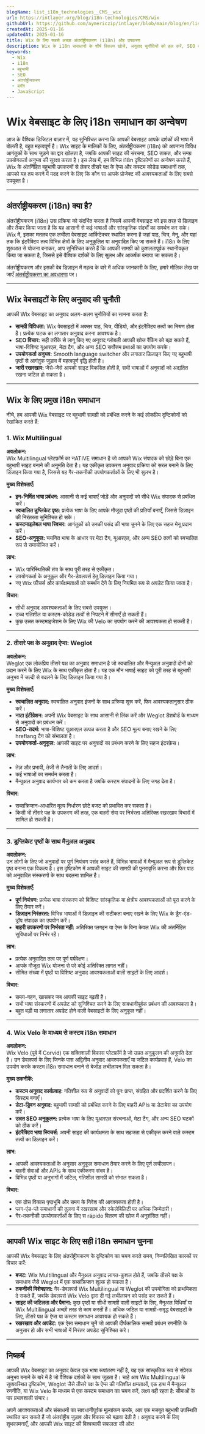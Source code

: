 ```yaml
---
blogName: list_i18n_technologies__CMS__wix
url: https://intlayer.org/blog/i18n-technologies/CMS/wix
githubUrl: https://github.com/aymericzip/intlayer/blob/main/blog/en/list_i18n_technologies/CMS/wix.md
createdAt: 2025-01-16
updatedAt: 2025-01-16
title: Wix के लिए सबसे अच्छा अंतर्राष्ट्रीयकरण (i18n) और उपकरण
description: Wix के i18n समाधानों के शीर्ष विकल्प खोजें, अनुवाद चुनौतियों को हल करें, SEO बढ़ाएं और एक वैश्विक वेब अनुभव प्रदान करें.
keywords:
  - Wix
  - i18n
  - बहुभाषी
  - SEO
  - अंतर्राष्ट्रीयकरण
  - ब्लॉग
  - JavaScript
---
```


# Wix वेबसाइट के लिए i18n समाधान का अन्वेषण

आज के वैश्विक डिजिटल बाज़ार में, यह सुनिश्चित करना कि आपकी वेबसाइट आपके दर्शकों की भाषा में बोलती है, बहुत महत्वपूर्ण है। Wix साइट के मालिकों के लिए, अंतर्राष्ट्रीयकरण (i18n) को अपनाना विविध आगंतुकों के साथ जुड़ने का द्वार खोलता है, जबकि आपकी साइट की संरचना, SEO ताकत, और समग्र उपयोगकर्ता अनुभव की सुरक्षा करता है। इस लेख में, हम विभिन्न i18n दृष्टिकोणों का अन्वेषण करते हैं, Wix के अंतर्निहित बहुभाषी उपकरणों से लेकर तीसरे पक्ष के ऐप्स और कस्टम कोडेड समाधानों तक, आपको यह तय करने में मदद करने के लिए कि कौन सा आपके प्रोजेक्ट की आवश्यकताओं के लिए सबसे उपयुक्त है।

---

## अंतर्राष्ट्रीयकरण (i18n) क्या है?

अंतर्राष्ट्रीयकरण (i18n) उस प्रक्रिया को संदर्भित करता है जिसमें आपकी वेबसाइट को इस तरह से डिज़ाइन और तैयार किया जाता है कि यह आसानी से कई भाषाओं और सांस्कृतिक संदर्भों का समर्थन कर सके। Wix में, इसका मतलब एक लचीला वेबसाइट आर्किटेक्चर स्थापित करना है जहां पाठ, चित्र, मेनू, और यहां तक कि इंटरैक्टिव तत्व विभिन्न क्षेत्रों के लिए अनुकूलित या अनुवादित किए जा सकते हैं। i18n के लिए शुरुआत से योजना बनाकर, आप सुनिश्चित करते हैं कि आपकी सामग्री को कुशलतापूर्वक स्थानीयकृत किया जा सकता है, जिससे इसे वैश्विक दर्शकों के लिए सुलभ और आकर्षक बनाया जा सकता है।

अंतर्राष्ट्रीयकरण और इसकी वेब डिज़ाइन में महत्व के बारे में अधिक जानकारी के लिए, हमारे मौलिक लेख पर जाएँ [अंतर्राष्ट्रीयकरण का अवधारणा](https://github.com/aymericzip/intlayer/blob/main/docs/hi/अंतर्राष्ट्रीयकरण.md) पर।

---

## Wix वेबसाइटों के लिए अनुवाद की चुनौती

आपकी Wix वेबसाइट का अनुवाद अलग-अलग चुनौतियों का सामना करता है:

- **सामग्री विविधता:** Wix वेबसाइटों में अक्सर पाठ, चित्र, वीडियो, और इंटरैक्टिव तत्वों का मिश्रण होता है। प्रत्येक घटक का लगातार अनुवाद करना आवश्यक है।
- **SEO विचार:** सही तरीके से लागू किए गए अनुवाद ग्लोबली आपकी खोज रैंकिंग को बढ़ा सकते हैं, भाषा-विशिष्ट यूआरएल, मेटा टैग, और अन्य SEO सर्वोत्तम प्रथाओं का उपयोग करके।
- **उपयोगकर्ता अनुभव:** Smooth language switcher और लगातार डिज़ाइन किए गए बहुभाषी पृष्ठों से आगंतुक जुड़ाव में महत्वपूर्ण वृद्धि होती है।
- **जारी रखरखाव:** जैसे-जैसे आपकी साइट विकसित होती है, सभी भाषाओं में अनुवादों को अद्यतित रखना जटिल हो सकता है।

---

## Wix के लिए प्रमुख i18n समाधान

नीचे, हम आपकी Wix वेबसाइट पर बहुभाषी सामग्री को प्रबंधित करने के कई लोकप्रिय दृष्टिकोणों को रेखांकित करते हैं:

### 1. Wix Multilingual

**अवलोकन:**  
Wix Multilingual प्लेटफ़ॉर्म का नATIVE समाधान है जो आपको Wix संपादक को छोड़े बिना एक बहुभाषी साइट बनाने की अनुमति देता है। यह एकीकृत उपकरण अनुवाद प्रक्रिया को सरल बनाने के लिए डिज़ाइन किया गया है, जिससे यह गैर-तकनीकी उपयोगकर्ताओं के लिए भी सुलभ है।

**मुख्य विशेषताएँ:**

- **इन-निर्मित भाषा प्रबंधन:** आसानी से कई भाषाएँ जोड़ें और अनुवादों को सीधे Wix संपादक से प्रबंधित करें।
- **स्वचालित डुप्लिकेट पृष्ठ:** प्रत्येक भाषा के लिए आपके मौजूदा पृष्ठों की प्रतियाँ बनाएँ, जिससे डिज़ाइन की निरंतरता सुनिश्चित हो सके।
- **कस्टमाइज़ेबल भाषा स्विचर:** आगंतुकों को उनकी पसंद की भाषा चुनने के लिए एक सहज मेनू प्रदान करें।
- **SEO-अनुकूल:** चयनित भाषा के आधार पर मेटा टैग, यूआरएल, और अन्य SEO तत्वों को स्वचालित रूप से समायोजित करें।

**लाभ:**

- Wix पारिस्थितिकी तंत्र के साथ पूरी तरह से एकीकृत।
- उपयोगकर्ता के अनुकूल और गैर-डेवलपर्स हेतु डिज़ाइन किया गया।
- नए Wix फीचर्स और कार्यक्षमताओं को समर्थन देने के लिए नियमित रूप से अपडेट किया जाता है।

**विचार:**

- सीधी अनुवाद आवश्यकताओं के लिए सबसे उपयुक्त।
- उच्च गतिशील या कस्टम-कोडेड तत्वों से निपटने में सीमाएँ हो सकती हैं।
- कुछ उन्नत कस्टमाइजेशन के लिए Wix की Velo का उपयोग करने की आवश्यकता हो सकती है।

---

### 2. तीसरे पक्ष के अनुवाद ऐप्स: Weglot

**अवलोकन:**  
Weglot एक लोकप्रिय तीसरे पक्ष का अनुवाद समाधान है जो स्वचालित और मैन्युअल अनुवादों दोनों को प्रदान करने के लिए Wix के साथ एकीकृत होता है। यह एक मौन भाषाई साइट को पूरी तरह से बहुभाषी अनुभव में जल्दी से बदलने के लिए डिज़ाइन किया गया है।

**मुख्य विशेषताएँ:**

- **स्वचालित अनुवाद:** स्वचालित अनुवाद इंजनों के साथ प्रक्रिया शुरू करें, फिर आवश्यकतानुसार ठीक करें।
- **नाटा इंटीग्रेशन:** अपनी Wix वेबसाइट के साथ आसानी से लिंक करें और Weglot डैशबोर्ड के माध्यम से अनुवादों का प्रबंधन करें।
- **SEO-तदर्थ:** भाषा-विशिष्ट यूआरएल उत्पन्न करता है और SEO मूल्य बनाए रखने के लिए hreflang टैग को संभालता है।
- **उपयोगकर्ता-अनुकूल:** आपकी साइट पर अनुवादों का प्रबंधन करने के लिए सहज इंटरफ़ेस।

**लाभ:**

- तेज़ और प्रभावी, तेजी से तैनाती के लिए आदर्श।
- कई भाषाओं का समर्थन करता है।
- मैन्युअल अनुवाद कार्यभार को कम करता है जबकि कस्टम संपादनों के लिए जगह देता है।

**विचार:**

- सब्सक्रिप्शन-आधारित मूल्य निर्धारण छोटे बजट को प्रभावित कर सकता है।
- किसी भी तीसरे पक्ष के उपकरण की तरह, एक बाहरी सेवा पर निर्भरता अतिरिक्त रखरखाव विचारों में शामिल हो सकती है।

---

### 3. डुप्लिकेट पृष्ठों के साथ मैनुअल अनुवाद

**अवलोकन:**  
उन लोगों के लिए जो अनुवादों पर पूर्ण नियंत्रण पसंद करते हैं, विभिन्न भाषाओं में मैन्युअल रूप से डुप्लिकेट पृष्ठ बनाना एक विकल्प है। इस दृष्टिकोण में आपकी साइट की सामग्री की पुनरावृत्ति करना और फिर पाठ को अनुवादित संस्करणों के साथ बदलना शामिल है।

**मुख्य विशेषताएँ:**

- **पूर्ण नियंत्रण:** प्रत्येक भाषा संस्करण को विशिष्ट सांस्कृतिक या क्षेत्रीय आवश्यकताओं को पूरा करने के लिए तैयार करें।
- **डिज़ाइन निरंतरता:** विभिन्न भाषाओं में डिज़ाइन की सटीकता बनाए रखने के लिए Wix के ड्रैग-एंड-ड्रॉप संपादक का उपयोग करें।
- **बाहरी उपकरणों पर निर्भरता नहीं:** अतिरिक्त प्लगइन या ऐप्स के बिना केवल Wix की अंतर्निहित सुविधाओं पर निर्भर रहें।

**लाभ:**

- प्रत्येक अनुवादित तत्व पर पूर्ण पर्यवेक्षण।
- आपके मौजूदा Wix योजना से परे कोई अतिरिक्त लागत नहीं।
- सीमित संख्या में पृष्ठों या विशिष्ट अनुवाद आवश्यकताओं वाली साइटों के लिए आदर्श।

**विचार:**

- समय-गहन, खासकर जब आपकी साइट बढ़ती है।
- सभी भाषा संस्करणों में अपडेट को सुनिश्चित करने के लिए सावधानीपूर्वक प्रबंधन की आवश्यकता है।
- बहुत बड़ी या लगातार अपडेट होने वाली वेबसाइटों के लिए अनुकूल नहीं।

---

### 4. Wix Velo के माध्यम से कस्टम i18n समाधान

**अवलोकन:**  
Wix Velo (पूर्व में Corvid) एक शक्तिशाली विकास प्लेटफ़ॉर्म है जो उन्नत अनुकूलन की अनुमति देता है। उन डेवलपर्स के लिए जिनके पास अद्वितीय अनुवाद आवश्यकताएँ या जटिल कार्यप्रवाह हैं, Velo का उपयोग करके कस्टम i18n समाधान बनाने से बेजोड़ लचीलापन मिल सकता है।

**मुख्य तकनीकें:**

- **कस्टम अनुवाद कार्यप्रवाह:** गतिशील रूप से अनुवादों को पुनः प्राप्त, संग्रहित और प्रदर्शित करने के लिए सिस्टम बनाएँ।
- **डेटा-ड्रिवन अनुवाद:** बहुभाषी सामग्री को प्रबंधित करने के लिए बाहरी APIs या डेटाबेस का उपयोग करें।
- **उन्नत SEO अनुकूलन:** प्रत्येक भाषा के लिए यूआरएल संरचनाओं, मेटा टैग, और अन्य SEO घटकों को ठीक करें।
- **इंटरैक्टिव भाषा स्विचर्स:** अपनी साइट की कार्यक्षमता के साथ सहजता से एकीकृत करने वाले कस्टम तत्वों का डिज़ाइन करें।

**लाभ:**

- आपकी आवश्यकताओं के अनुसार अनुकूल समाधान तैयार करने के लिए पूर्ण लचीलापन।
- बाहरी सेवाओं और APIs के साथ एकीकरण संभव है।
- विभिन्न पृष्ठों या अनुभागों में जटिल, गतिशील सामग्री को संभाल सकता है।

**विचार:**

- एक ठोस विकास पृष्ठभूमि और समय के निवेश की आवश्यकता होती है।
- प्लग-एंड-प्ले समाधानों की तुलना में रखरखाव और स्केलेबिलिटी पर अधिक जिम्मेदारी।
- गैर-तकनीकी उपयोगकर्ताओं के लिए स rápido वितरण की खोज में अनुशंसित नहीं।

---

## आपकी Wix साइट के लिए सही i18n समाधान चुनना

आपकी Wix वेबसाइट के लिए अंतर्राष्ट्रीयकरण के दृष्टिकोण का चयन करते समय, निम्नलिखित कारकों पर विचार करें:

- **बजट:** Wix Multilingual और मैनुअल अनुवाद लागत-कुशल होते हैं, जबकि तीसरे पक्ष के समाधान जैसे Weglot में एक सब्सक्रिप्शन शुल्क हो सकता है।
- **तकनीकी विशेषज्ञता:** गैर-डेवलपर्स Wix Multilingual या Weglot की उपयोगिता को प्राथमिकता दे सकते हैं, जबकि डेवलपर्स Wix Velo द्वारा दी गई लचीलापन को पसंद कर सकते हैं।
- **साइट की जटिलता और पैमाना:** कुछ पृष्ठों या सीधी सामग्री वाली साइटों के लिए, मैनुअल विधियाँ या Wix Multilingual अच्छी तरह से काम करती हैं। अधिक जटिल या सामग्री-समृद्ध वेबसाइटों के लिए, तीसरे पक्ष के ऐप्स या कस्टम समाधान आवश्यक हो सकते हैं।
- **रखरखाव और अपडेट:** एक ऐसा समाधान चुनें जो आपकी दीर्घकालिक सामग्री प्रबंधन रणनीति के अनुसार हो और सभी भाषाओं में निरंतर अपडेट सुनिश्चित करे।

---

## निष्कर्ष

आपकी Wix वेबसाइट का अनुवाद केवल एक भाषा रूपांतरण नहीं है, यह एक सांस्कृतिक रूप से संप्रेरक अनुभव बनाने के बारे में है जो वैश्विक दर्शकों के साथ जुड़ता है। चाहे आप Wix Multilingual के सुव्यवस्थित दृष्टिकोण, Weglot जैसे तीसरे पक्ष के ऐप्स की गतिशील क्षमताओं, एक हाथ में मैन्युअल रणनीति, या Wix Velo के माध्यम से एक कस्टम समाधान का चयन करें, लक्ष्य वही रहता है: सीमाओं के पार प्रभावशाली संचार।

अपने आवश्यकताओं और संसाधनों का सावधानीपूर्वक मूल्यांकन करके, आप एक मजबूत बहुभाषी उपस्थिति स्थापित कर सकते हैं जो अंतर्राष्ट्रीय जुड़ाव और विकास को बढ़ावा देती है। अनुवाद करने के लिए शुभकामनाएँ, और आपकी Wix साइट की विश्वव्यापी सफलता की ओर!
